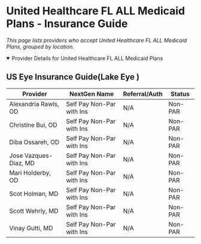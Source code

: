 # United Healthcare FL ALL Medicaid Plans - Insurance Guide

*This page lists providers who accept United Healthcare FL ALL Medicaid Plans, grouped by location.*

<details open><summary>Provider Details for United Healthcare FL ALL Medicaid Plans</summary>

## US Eye Insurance Guide(Lake Eye )

| Provider | NextGen Name | Referral/Auth | Status |
|----------|-------------|--------------|--------|
| Alexandria Rawls, OD | Self Pay Non-Par with Ins | N/A | Non-PAR |
| Christine Bui, OD | Self Pay Non-Par with Ins | N/A | Non-PAR |
| Diba Ossareh, OD | Self Pay Non-Par with Ins | N/A | Non-PAR |
| Jose Vazques-Diaz, MD | Self Pay Non-Par with Ins | N/A | Non-PAR |
| Mari Holderby, OD | Self Pay Non-Par with Ins | N/A | Non-PAR |
| Scot Holman, MD | Self Pay Non-Par with Ins | N/A | Non-PAR |
| Scott Wehrly, MD | Self Pay Non-Par with Ins | N/A | Non-PAR |
| Vinay Gutti, MD | Self Pay Non-Par with Ins | N/A | Non-PAR |

</details>

